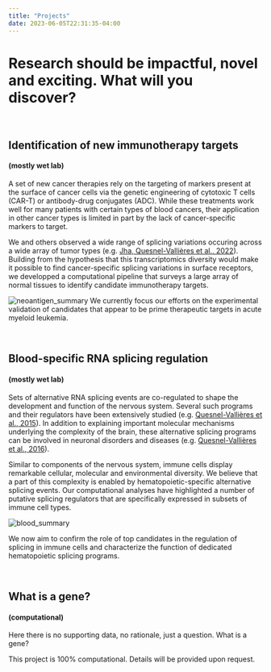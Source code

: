 ```yaml
---
title: "Projects"
date: 2023-06-05T22:31:35-04:00
---
```


# Research should be impactful, novel and exciting. What will you discover?
&nbsp;
&nbsp;
## Identification of new immunotherapy targets
#### (mostly wet lab)
A set of new cancer therapies rely on the targeting of markers present at
the surface of cancer cells via the genetic engineering of cytotoxic
T cells (CAR-T) or antibody-drug conjugates (ADC). While these treatments
work well for many patients with certain types of blood cancers, their
application in other cancer types is limited in part by the lack of
cancer-specific markers to target.

We and others observed a wide range of splicing variations occuring across
a wide array of tumor types (e.g. [Jha, Quesnel-Vallières et al., 2022](https://genomebiology.biomedcentral.com/articles/10.1186/s13059-022-02681-3)).
Building from the hypothesis that this transcriptomics diversity would 
make it possible to find cancer-specific splicing variations in surface
receptors, we developped a computational pipeline that surveys a large
array of normal tissues to identify candidate immunotherapy targets.

![neoantigen_summary](/img/neoantigen_discov.jpg)
We currently focus our efforts on the experimental validation of
candidates that appear to be prime therapeutic targets
in acute myeloid leukemia.

&nbsp;
&nbsp;
## Blood-specific RNA splicing regulation
#### (mostly wet lab)
Sets of alternative RNA splicing events are co-regulated to shape the
development and function of the nervous system. Several such programs and their
regulators have been extensively studied
(e.g. [Quesnel-Vallières et al., 2015](https://genesdev.cshlp.org/content/29/7/746)).
In addition to explaining important molecular mechanisms underlying the
complexity of the brain, these alternative splicing programs can be
involved in neuronal disorders and diseases (e.g.
[Quesnel-Vallières et al., 2016](https://www.sciencedirect.com/science/article/pii/S1097276516308061?via%3Dihub)).

Similar to components of the nervous system, immune cells display
remarkable cellular, molecular and environmental diversity. We believe
that a part of this complexity is enabled by
hematopoietic-specific alternative splicing events. Our computational
analyses have highlighted a number of putative splicing regulators that
are specifically expressed in subsets of immune cell types.

![blood_summary](/img/blood_abstract.png)

We now aim to confirm the role of top candidates in the regulation
of splicing in immune cells and characterize the function of
dedicated hematopoietic splicing programs. 

&nbsp;
&nbsp;
## What is a gene?
#### (computational)
Here there is no supporting data, no rationale, just a question.
What is a gene?

This project is 100% computational. Details will be provided upon request.

